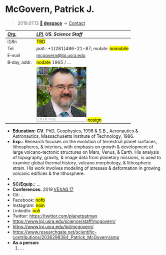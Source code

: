 # McGovern, Patrick J.
> 2019.07.13 **[🚀](../index/index.md) [despace](index.md)** → [Contact](contact.md)

|*[Org.](contact.md)*|*[LPI](zz_lpi.md), US. Science Staff*|
|:--|:--|
|i18n| <mark>TBD</mark> |
|Tel|*раб.:* +1(281)486-21-87; *mobile:* <mark>nomobile</mark> |
|E‑mail| <mcgovern@lpi.usra.edu> |
|B‑day, addr.| <mark>nodate</mark> 1965 / … |
|| [![](f/contact/m/mcgovern1_photo_thumb.jpg)](f/contact/m/mcgovern1_photo.jpg) <mark>nosign</mark> |

   - **[Education](edu.md):** **[CV](f/contact/m/mcgovern1_cv.pdf)**. PhD, Geophysics, 1996 & S.B., Aeronautics & Astronautics, Massachusetts Institute of Technology, 1986.
   - **Exp.:** Research focuses on the evolution of terrestrial planet surfaces, lithospheres, & interiors, with emphasis on growth & development of large volcano-tectonic structures on Mars, Venus, & Earth. His analysis of topography, gravity, & image data from planetary missions, is used to examine global thermal history, volcano morphology, & lithospheric strain. His work involves modeling of stresses & deformation in growing volcanic edifices & the lithosphere.
   - …
   - **SC/Equip.:** …
   - **Conferences:** 2019 [VEXAG 17](vexag_2019.md)
   - Git: …
   - Facebook: <mark>nofb</mark>
   - Instagram: <mark>noin</mark>
   - LinkedIn: <mark>noli</mark>
   - Twitter: <https://twitter.com/planetpatman>
   - <https://www.lpi.usra.edu/science/staff/mcgovern/>
   - <https://www.lpi.usra.edu/lpi/mcgovern/>
   - <https://www.researchgate.net/scientific-contributions/2036298384_Patrick_McGovern/amp>
   - **As a person:**
      1. …
